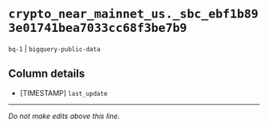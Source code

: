 # `crypto_near_mainnet_us._sbc_ebf1b893e01741bea7033cc68f3be7b9`
`bq-1` | `bigquery-public-data`

## Column details
* [TIMESTAMP] `last_update`

-------------------------------------------------------------------------------
*Do not make edits above this line.*
